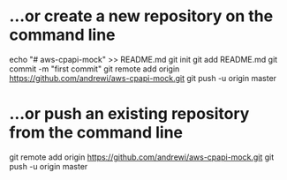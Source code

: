 # …or create a new repository on the command line

echo "# aws-cpapi-mock" >> README.md
git init
git add README.md
git commit -m "first commit"
git remote add origin https://github.com/andrewi/aws-cpapi-mock.git
git push -u origin master

# …or push an existing repository from the command line

git remote add origin https://github.com/andrewi/aws-cpapi-mock.git
git push -u origin master

